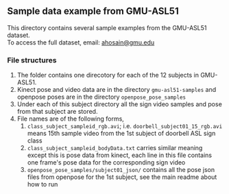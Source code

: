 ## Sample data example from GMU-ASL51
This directory contains several sample examples from the GMU-ASL51 dataset. <br>
To access the full dataset, email: ahosain@gmu.edu

### File structures
1. The folder contains one direcotory for each of the 12 subjects in GMU-ASL51. <br>
2. Kinect pose and video data are in the directory ```gmu-asl51-samples``` and openpose poses are in the directory ```openpose_pose_samples```
3. Under each of this subject directory all the sign video samples and pose from that subject are stored. <br>
4. File names are of the following forms,
    1. ```class_subject_sampleid_rgb.avi```; i.e. ```doorbell_subject01_15_rgb.avi``` means 15th sample video from the 1st subject of doorbell ASL sign class
    2. ```class_subject_sampleid_bodyData.txt``` carries similar meaning except this is pose data from kinect, each line in this file contains one frame's pose data for the corresponding sign video
    3. ```openpose_pose_samples/subject01_json/``` contains all the pose json files from openpose for the 1st subject, see the main readme about how to run

